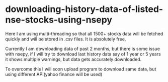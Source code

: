 # downloading-history-data-of-listed-nse-stocks-using-nsepy
Here I am using multi-threading so that all 1500+ stocks data will be fetched quickly and will be stored in .csv files. It is absolutely free.

Currently I am downloading data of past 2 months, but there is some issue with nsepy, if I will try to download last history data say of 1 year or 5 years it shows multiple warnings, but data gets accurately downloaded. 

To overcome this I will soon upload program to download same data, but using different API(yahoo finance will be used)
